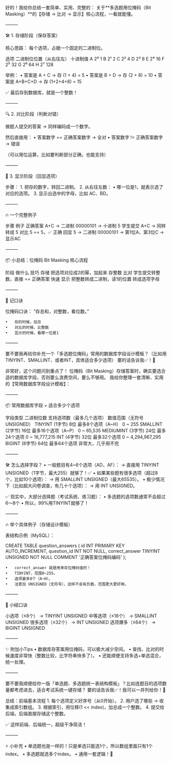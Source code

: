 好的！我给你总结一套简单、实用、完整的：
关于**多选题用位掩码（Bit Masking）**的【存储 → 比对 → 显示】核心流程，一看就能懂。

⸻

🛠 1. 存储阶段（保存答案）

核心思路：
每个选项，占据一个固定的二进制位。

选项	二进制位位置（从右往左）	十进制值
A	2⁰	1
B	2¹	2
C	2²	4
D	2³	8
E	2⁴	16
F	2⁵	32
G	2⁶	64
H	2⁷	128

举例：
	•	答案是 A + C → 存 (1 + 4) = 5
	•	答案是 B + D → 存 (2 + 8) = 10
	•	答案是 A+B+C+D → 存 (1+2+4+8) = 15

✅ 最后存到数据库，就是一个整数！

⸻

🔍 2. 对比阶段（判断对错）

做题人提交的答案 → 同样编码成一个数字。

然后直接用：
	•	答案数字 == 正确答案数字 → 全对
	•	答案数字 != 正确答案数字 → 错误

（可以用位运算，比如要判断部分正确，也能支持）

⸻

👀 3. 显示阶段（回显选项）

步骤：
	1.	把存的数字，转回二进制。
	2.	从右往左数：
	•	哪一位是1，就表示选了对应的选项。
	3.	显示出选中的字母，比如 AC、BD。

⸻

🔥 一个完整例子

步骤	例子
正确答案	A+C → 二进制 00000101 → 十进制 5
学生提交	A+C → 同样转成 5
对比	5 == 5，✅ 正确
回显	5 → 二进制 00000101 → 第1位A、第3位C → 显示AC



⸻

📦 小总结：位掩码 Bit Masking 核心流程

阶段	做什么	技巧
存储	把选项对应成2的幂，加起来	存整数
比对	学生提交转整数，直接 == 正确答案	快速
显示	把整数转成二进制，读1的位置	转成选项字母



⸻

🧠 记口诀

位掩码口诀：
“存总和，对整数，看位数。”

	•	存的时候，加总
	•	对比的时候，比整数
	•	显示的时候，看哪一位是1

⸻

要不要我再给你补充一个「多选题位掩码」常用的数据库字段设计模板？（比如用 TINYINT、SMALLINT、或者INT，具体适合多少选项）
要的话告诉我✅！🚀

非常好，这个问题问到重点了！
位掩码（Bit Masking）存储答案时，确实要选合适的数据库字段，否则要么浪费空间，要么不够用。
我给你整理一套清晰、实用的【常用数据库字段设计模板】：

⸻

📦 常用数据库字段 + 适合多少个选项

字段类型	二进制位数	支持选项数（最多几个选项）	数值范围（无符号 UNSIGNED）
TINYINT (1字节)	8位	最多8个选项（A~H）	0 ~ 255
SMALLINT (2字节)	16位	最多16个选项（A~P）	0 ~ 65,535
MEDIUMINT (3字节)	24位	最多24个选项	0 ~ 16,777,215
INT (4字节)	32位	最多32个选项	0 ~ 4,294,967,295
BIGINT (8字节)	64位	最多64个选项	非常大，几乎用不完



⸻

🛠 怎么选择字段？
	•	一般题目有4~6个选项（AD，AF）：
→ 直接用 TINYINT UNSIGNED（1字节，最大255）就够了！✅
	•	如果某些题有很多选项（超过8个，比如10个选项）：
→ 用 SMALLINT UNSIGNED（最大65535）。
	•	极少情况下（比如超大问卷调查，有几十个选项）：
→ 用 INT UNSIGNED。

✅ 现实中，大部分选择题（考试系统、练习题）：
	•	多选题的选项数通常不会超过 6～8个
	•	所以，99%用TINYINT就够了！

⸻

🔥 举个具体例子（存储设计模板）

表结构示例（MySQL）：

CREATE TABLE question_answers (
    id INT PRIMARY KEY AUTO_INCREMENT,
    question_id INT NOT NULL,
    correct_answer TINYINT UNSIGNED NOT NULL COMMENT '正确答案位掩码编码'
);

	•	correct_answer 就是用来存位掩码值的！
	•	TINYINT，范围0~255。
	•	选项最多8个（A~H）。
	•	注意加 UNSIGNED（无符号），这样不会有负数，范围更大更好用。

⸻

🧠 小结口诀

小选项（≤8个） → TINYINT UNSIGNED
中等选项（≤16个） → SMALLINT UNSIGNED
很多选项（≤32个） → INT UNSIGNED
选项爆多（≤64个） → BIGINT UNSIGNED

⸻

✨ 附加小Tips
	•	数据库存答案用位掩码，可以极大减少空间。
	•	查找、比对的时候速度非常快（整数比较，比字符串快多了）。
	•	还能顺便支持多选+单选混合，统一处理。

⸻

要不要我顺便给你一版「单选题、多选题统一表结构模板」？比如连题目的选项数量都考虑进去，适合考试系统一键存储？
要的话告诉我✅！我可以一并列给你！🚀


总结：前端基本流程
	1.	每个选项定义好序号（从0开始）。
	2.	用户选了哪些 → 收集成索引数组。
	3.	根据索引，用位移(1 << index)，加总成一个整数。
	4.	提交给后端，后端直接存储这个整数。

✅ 这样前端、后端统一，超级干净简洁！

⸻

⚡ 小补充
	•	单选题也是一样的！只是单选只能选1个，所以数组里面只有1个index。
	•	多选题就选多个index。
	•	通用一套逻辑！💪